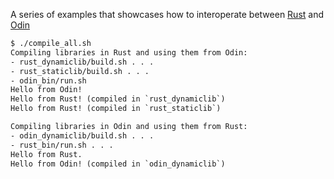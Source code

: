 A series of examples that showcases how to interoperate between [Rust] and [Odin]

[Rust]: https://www.rust-lang.org/
[Odin]: https://odin-lang.org/

```txt
$ ./compile_all.sh
Compiling libraries in Rust and using them from Odin:
- rust_dynamiclib/build.sh . . .
- rust_staticlib/build.sh . . .
- odin_bin/run.sh
Hello from Odin!
Hello from Rust! (compiled in `rust_dynamiclib`)
Hello from Rust! (compiled in `rust_staticlib`)

Compiling libraries in Odin and using them from Rust:
- odin_dynamiclib/build.sh . . .
- rust_bin/run.sh . . .
Hello from Rust.
Hello from Odin! (compiled in `odin_dynamiclib`)
```

